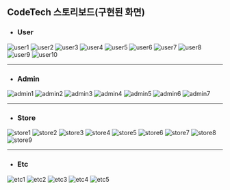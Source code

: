 ## CodeTech 스토리보드(구현된 화면)

- ### User
![user1](../readmeImg/storyboard/user1.png)
![user2](../readmeImg/storyboard/user2.png)
![user3](../readmeImg/storyboard/user3.png)
![user4](../readmeImg/storyboard/user4.png)
![user5](../readmeImg/storyboard/user5.png)
![user6](../readmeImg/storyboard/user6.png)
![user7](../readmeImg/storyboard/user7.png)
![user8](../readmeImg/storyboard/user8.png)
![user9](../readmeImg/storyboard/user9.png)
![user10](../readmeImg/storyboard/user10.png)
<hr/>

- ### Admin
![admin1](../readmeImg/storyboard/admin1.png)
![admin2](../readmeImg/storyboard/admin2.png)
![admin3](../readmeImg/storyboard/admin3.png)
![admin4](../readmeImg/storyboard/admin4.png)
![admin5](../readmeImg/storyboard/admin5.png)
![admin6](../readmeImg/storyboard/admin6.png)
![admin7](../readmeImg/storyboard/admin7.png)
<hr/>

- ### Store
![store1](../readmeImg/storyboard/owner1.png)
![store2](../readmeImg/storyboard/owner2.png)
![store3](../readmeImg/storyboard/owner3.png)
![store4](../readmeImg/storyboard/owner4.png)
![store5](../readmeImg/storyboard/owner5.png)
![store6](../readmeImg/storyboard/owner6.png)
![store7](../readmeImg/storyboard/owner7.png)
![store8](../readmeImg/storyboard/owner8.png)
![store9](../readmeImg/storyboard/owner9.png)
<hr/>

- ### Etc
![etc1](../readmeImg/storyboard/main1.png)
![etc2](../readmeImg/storyboard/main2.png)
![etc3](../readmeImg/storyboard/main3.png)
![etc4](../readmeImg/storyboard/main4.png)
![etc5](../readmeImg/storyboard/main5.png)





